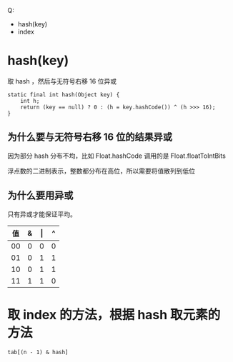 Q:
* hash(key)
* index

# hash(key)
取 hash ，然后与无符号右移 16 位异或

    static final int hash(Object key) {
        int h;
        return (key == null) ? 0 : (h = key.hashCode()) ^ (h >>> 16);
    }

## 为什么要与无符号右移 16 位的结果异或
因为部分 hash 分布不均，比如 Float.hashCode 调用的是 Float.floatToIntBits

浮点数的二进制表示，整数都分布在高位，所以需要将值散列到低位

## 为什么要用异或
只有异或才能保证平均。

值|&|\||^
-|-|-|-
00|0|0|0
01|0|1|1
10|0|1|1
11|1|1|0

# 取 index 的方法，根据 hash 取元素的方法
    tab[(n - 1) & hash]
